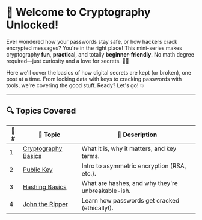 # 🧠 Welcome to Cryptography Unlocked!

Ever wondered how your passwords stay safe, or how hackers crack encrypted messages? You're in the right place! This mini-series makes cryptography **fun**, **practical**, and totally **beginner-friendly**. No math degree required—just curiosity and a love for secrets. 🕵️‍♂️

Here we'll cover the basics of how digital secrets are kept (or broken), one post at a time. From locking data with keys to cracking passwords with tools, we're covering the good stuff. Ready? Let's go! 💥

---

## 🔍 Topics Covered

| 🔢 # | 🔐 Topic              | 📝 Description                                  |
|-----|------------------------|-----------------------------------------------|
| 1   | [Cryptography Basics](./cryptography_basics.md) | What it is, why it matters, and key terms.     |
| 2   | [Public Key]()             | Intro to asymmetric encryption (RSA, etc.).   |
| 3   | [Hashing Basics]()         | What are hashes, and why they're unbreakable-ish. |
| 4   | [John the Ripper]()        | Learn how passwords get cracked (ethically!). |
